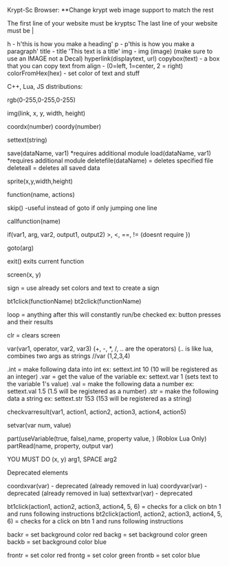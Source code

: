 Krypt-Sc Browser:
**Change krypt web image support to match the rest

The first line of your website must be kryptsc
The last line of your website must be |

h - h'this is how you make a heading'
p - p'this is how you make a paragraph'
title - title 'This text is a title'
img - img (image) (make sure to use an IMAGE not a Decal)
hyperlink(displaytext, url)
copybox(text) - a box that you can copy text from
align - (0=left, 1=center, 2 = right)
colorFromHex(hex) - set color of text and stuff

C++, Lua, JS distributions:

rgb(0-255,0-255,0-255)

img(link, x, y, width, height)

coordx(number)
coordy(number)

settext(string)

save(dataName, var1) *requires additional module
load(dataName, var1) *requires additional module
deletefile(dataName) = deletes specified file
deleteall = deletes all saved data

sprite(x,y,width,height)

function(name, actions)

skip() -useful instead of goto if only jumping one line

callfunction(name)

if(var1, arg, var2, output1, output2) >, <, ==, != (doesnt require })

goto(arg)

exit() exits current function

screen(x, y)

sign = use already set colors and text to create a sign

bt1click(functionName)
bt2click(functionName)


loop = anything after this will constantly run/be checked ex: button presses and their results

clr = clears screen

var(var1, operator, var2, var3) (+, -, *, /, .. are the operators) (.. is like lua, combines two args as strings
//var (1,2,3,4)

.int = make following data into int ex: settext.int 10 (10 will be registered as an integer) 
.var = get the value of the variable ex: settext.var 1 (sets text to the variable 1's value)
.val = make the following data a number ex: settext.val 1.5 (1.5 will be registered as a number)
.str = make the following data a string ex: settext.str 153 (153 will be registered as a string)


checkvarresult(var1, action1, action2, action3, action4, action5)

setvar(var num, value)

part(useVariable(true, false),name, property value, ) (Roblox Lua Only) 
partRead(name, property, output var)

YOU MUST DO (x, y)
arg1, SPACE arg2 




Deprecated elements

coordxvar(var) - deprecated (already removed in lua)
coordyvar(var) - deprecated (already removed in lua)
settextvar(var) - deprecated

bt1click(action1, action2, action3, action4, 5, 6) = checks for a click on btn 1 and runs following instructions
bt2click(action1, action2, action3, action4, 5, 6) = checks for a click on btn 1 and runs following instructions

backr = set background color red
backg = set background color green
backb = set background color blue

frontr = set color red
frontg = set color green
frontb = set color blue

